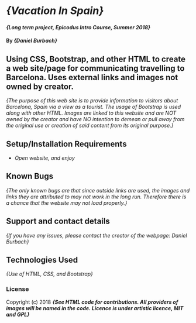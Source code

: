 # _{Vacation In Spain}_

#### _{Long term project, Epicodus Intro Course, Summer 2018}_

#### By _**{Daniel Burbach}**_

## Using CSS, Bootstrap, and other HTML to create a web site/page for communicating travelling to Barcelona. Uses external links and images not owned by creator.

_{The purpose of this web site is to provide information to visitors about Barcelona, Spain via a view as a tourist. The usage of Bootstrap is used along with other HTML.
Images are linked to this website and are NOT owned by the creator and have NO intention to demean or pull away from the original use or creation
of said content from its original purpose.}_

## Setup/Installation Requirements

* _Open website, and enjoy_

## Known Bugs

_{The only known bugs are that since outside links are used, the images and links they are attributed to may not work in the long run. Therefore
there is a chance that the website may not load properly.}_

## Support and contact details

_{If you have any issues, please contact the creator of the webpage: Daniel Burbach}_

## Technologies Used

_{Use of HTML, CSS, and Bootstrap}_

### License

Copyright (c) 2018 **_{See HTML code for contributions. All providers of images will be named in the code. Licence is under artistic licence, MIT and GPL}_**
